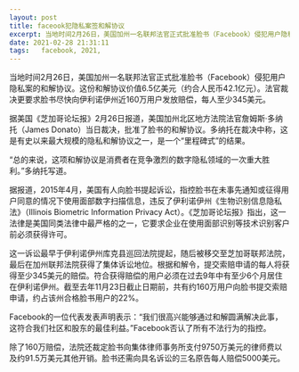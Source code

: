 ```yaml
---
layout: post
title: faceook犯隐私案签和解协议
excerpt: 当地时间2月26日，美国加州一名联邦法官正式批准脸书（Facebook）侵犯用户隐私案的和解协议。这份和解协议价值6.5亿美元（约合人民币42.1亿元）。法官裁决更要求脸书尽快向伊利诺伊州近160万用户发放赔偿
date: 2021-02-28 21:31:11
tags:   facebook, 2021,
---
```

当地时间2月26日，美国加州一名联邦法官正式批准脸书（Facebook）侵犯用户隐私案的和解协议。这份和解协议价值6.5亿美元（约合人民币42.1亿元）。法官裁决更要求脸书尽快向伊利诺伊州近160万用户发放赔偿，每人至少345美元。

据美国《芝加哥论坛报》2月26日报道，美国加州北区地方法院法官詹姆斯·多纳托（James Donato）当日裁决，批准了脸书的和解协议。多纳托在裁决中称，这是有史以来最大规模的隐私和解协议之一，是一个“里程碑式”的结果。

“总的来说，这项和解协议是消费者在竞争激烈的数字隐私领域的一次重大胜利。”多纳托写道。

据报道，2015年4月，美国有人向脸书提起诉讼，指控脸书在未事先通知或征得用户同意的情况下使用面部数字扫描信息，违反了伊利诺伊州《生物识别信息隐私法》（Illinois Biometric Information Privacy Act）。《芝加哥论坛报》指出，这一法律是美国同类法律中最严格的之一，它要求企业在使用面部识别等技术识别客户前必须获得许可。

这一诉讼最早于伊利诺伊州库克县巡回法院提起，随后被移交至芝加哥联邦法院，最后在加州联邦法院获得了集体诉讼地位。根据和解令，提交索赔申请的每人将获得至少345美元的赔偿。符合获得赔偿的用户必须在过去9年中有至少6个月居住在伊利诺伊州。截至去年11月23日截止日期前，共有约160万用户向脸书提交索赔申请，约占该州合格脸书用户的22%。

Facebook的一位代表发表声明表示：“我们很高兴能够通过和解圆满解决此事，这符合我们社区和股东的最佳利益。”Facebook否认了所有不法行为的指控。

除了160万赔偿，法院还裁定脸书向集体律师事务所支付9750万美元的律师费以及约91.5万美元其他开销。脸书还需向具名诉讼的三名原告每人赔偿5000美元。
